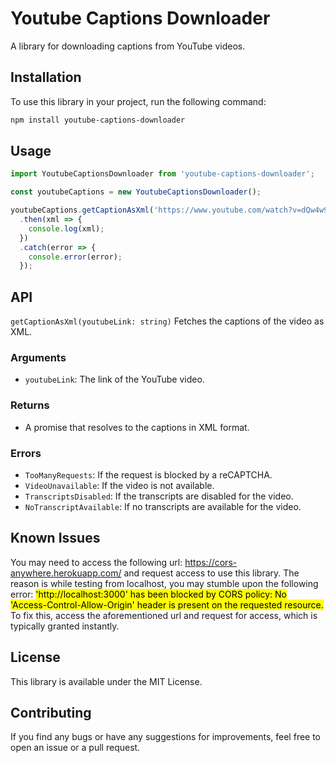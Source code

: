# Youtube Captions Downloader

A library for downloading captions from YouTube videos.

## Installation

To use this library in your project, run the following command:

```bash
npm install youtube-captions-downloader
```

## Usage

```javascript
import YoutubeCaptionsDownloader from 'youtube-captions-downloader';

const youtubeCaptions = new YoutubeCaptionsDownloader();

youtubeCaptions.getCaptionAsXml('https://www.youtube.com/watch?v=dQw4w9WgXcQ')
  .then(xml => {
    console.log(xml);
  })
  .catch(error => {
    console.error(error);
  });
```

## API

`getCaptionAsXml(youtubeLink: string)`
Fetches the captions of the video as XML.

### Arguments
- `youtubeLink`: The link of the YouTube video.

### Returns
- A promise that resolves to the captions in XML format.

### Errors
- `TooManyRequests`: If the request is blocked by a reCAPTCHA.
- `VideoUnavailable`: If the video is not available.
- `TranscriptsDisabled`: If the transcripts are disabled for the video.
- `NoTranscriptAvailable`: If no transcripts are available for the video.

## Known Issues

You may need to access the following url: https://cors-anywhere.herokuapp.com/ and request access to use this library. The reason is while testing from localhost, you may stumble upon the following error: <mark> 'http://localhost:3000' has been blocked by CORS policy: No 'Access-Control-Allow-Origin' header is present on the requested resource. </mark> To fix this, access the aforementioned url and request for access, which is typically granted instantly. 


## License
This library is available under the MIT License.

## Contributing
If you find any bugs or have any suggestions for improvements, feel free to open an issue or a pull request.


